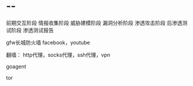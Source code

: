 # --
前期交互阶段
情报收集阶段
威胁建模阶段
漏洞分析阶段
渗透攻击阶段
后渗透测试阶段
渗透测试报告


gfw长城防火墙
facebook，youtube

翻墙：
http代理，socks代理，ssh代理，vpn

goagent

tor
